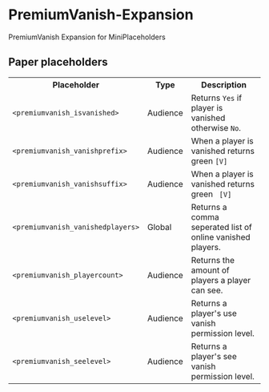 # PremiumVanish-Expansion
PremiumVanish Expansion for MiniPlaceholders

## Paper placeholders
<table>
    <tr>
        <th>Placeholder</th>
        <th>Type</th>
        <th>Description</th>
    </tr>
    <tr>
        <td><code>&lt;premiumvanish_isvanished&gt;</code></td>
        <td>Audience</td>
        <td>Returns <code>Yes</code> if player is vanished otherwise <code>No</code>.</td>
    </tr>
    <tr>
        <td><code>&lt;premiumvanish_vanishprefix&gt;</code></td>
        <td>Audience</td>
        <td>When a player is vanished returns green <code>[V] </code></td>
    </tr>
    <tr>
        <td><code>&lt;premiumvanish_vanishsuffix&gt;</code></td>
        <td>Audience</td>
        <td>When a player is vanished returns green <code> [V]</code></td>
    </tr>
    <tr>
        <td><code>&lt;premiumvanish_vanishedplayers&gt;</code></td>
        <td>Global</td>
        <td>Returns a comma seperated list of online vanished players.</td>
    </tr>
    <tr>
        <td><code>&lt;premiumvanish_playercount&gt;</code></td>
        <td>Audience</td>
        <td>Returns the amount of players a player can see.</td>
    </tr>
    <tr>
        <td><code>&lt;premiumvanish_uselevel&gt;</code></td>
        <td>Audience</td>
        <td>Returns a player's use vanish permission level.</td>
    </tr>
    <tr>
        <td><code>&lt;premiumvanish_seelevel&gt;</code></td>
        <td>Audience</td>
        <td>Returns a player's see vanish permission level.</td>
    </tr>
</table>

